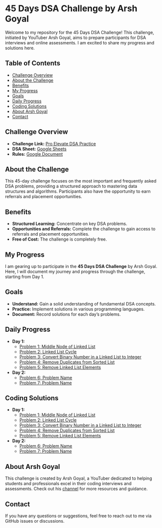 # 45 Days DSA Challenge by Arsh Goyal

Welcome to my repository for the 45 Days DSA Challenge! This challenge, initiated by YouTuber Arsh Goyal, aims to prepare participants for DSA interviews and online assessments. I am excited to share my progress and solutions here.

## Table of Contents
- [Challenge Overview](#challenge-overview)
- [About the Challenge](#about-the-challenge)
- [Benefits](#benefits)
- [My Progress](#my-progress)
- [Goals](#goals)
- [Daily Progress](#daily-progress)
- [Coding Solutions](#coding-solutions)
- [About Arsh Goyal](#about-arsh-goyal)
- [Contact](#contact)

## Challenge Overview

- **Challenge Link:** [Pro Elevate DSA Practice](https://www.proelevate.in/dsa-practice/arsh-dsa-sheet)
- **DSA Sheet:** [Google Sheets](https://docs.google.com/spreadsheets/d/1r35qSXY6rSAonFbPEKB_KXUvpCIBbVGMp5001MaNb3c/edit?gid=0#gid=0)
- **Rules:** [Google Document](https://docs.google.com/document/d/1Lzgo8jmu_aEhx2LinHPVBH6h3O94W8dEMfVspsmeVFY/edit)

## About the Challenge

This 45-day challenge focuses on the most important and frequently asked DSA problems, providing a structured approach to mastering data structures and algorithms. Participants also have the opportunity to earn referrals and placement opportunities.

## Benefits

- **Structured Learning:** Concentrate on key DSA problems.
- **Opportunities and Referrals:** Complete the challenge to gain access to referrals and placement opportunities.
- **Free of Cost:** The challenge is completely free.

## My Progress

I am gearing up to participate in the **45 Days DSA Challenge** by Arsh Goyal. Here, I will document my journey and progress through the challenge, starting from Day 1.

## Goals

- **Understand:** Gain a solid understanding of fundamental DSA concepts.
- **Practice:** Implement solutions in various programming languages.
- **Document:** Record solutions for each day’s problems.

## Daily Progress

- **Day 1:**
  - [Problem 1: Middle Node of Linked List](./Day_01/Problem_01/README.md)
  - [Problem 2: Linked List Cycle](./Day_01/Problem_02/README.md)
  - [Problem 3: Convert Binary Number in a Linked List to Integer](./Day_01/Problem_03/README.md)
  - [Problem 4: Remove Duplicates from Sorted List](./Day_01/Problem_04/README.md)
  - [Problem 5: Remove Linked List Elements](./Day_01/Problem_05/README.md)
- **Day 2:**
  - [Problem 6: Problem Name](./Day_03/Problem_06/README.md)
  - [Problem 7: Problem Name](./Day_04/Problem_07/README.md)

## Coding Solutions

- **Day 1:**
  - [Problem 1: Middle Node of Linked List](./Day_01/Problem_01/solution.cpp)
  - [Problem 2: Linked List Cycle](./Day_01/Problem_02/solution.cpp)
  - [Problem 3: Convert Binary Number in a Linked List to Integer](./Day_01/Problem_03/solution.cpp)
  - [Problem 4: Remove Duplicates from Sorted List](./Day_01/Problem_04/solution.cpp)
  - [Problem 5: Remove Linked List Elements](./Day_01/Problem_05/solution.cpp)
- **Day 2:**
  - [Problem 6: Problem Name](./Day_03/Problem_06/solution.cpp)
  - [Problem 7: Problem Name](./Day_04/Problem_07/solution.cpp)

## About Arsh Goyal

This challenge is created by Arsh Goyal, a YouTuber dedicated to helping students and professionals excel in their coding interviews and assessments. Check out his [channel](https://www.youtube.com/@ArshGoyal) for more resources and guidance.

## Contact

If you have any questions or suggestions, feel free to reach out to me via GitHub issues or discussions.
